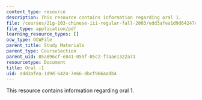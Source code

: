 ```yaml
---
content_type: resource
description: This resource contains information regarding oral 1.
file: /courses/21g-103-chinese-iii-regular-fall-2003/edd3afea1d9d64247e668bcf966aadb4_MIT21G_103F03_oral_1.pdf
file_type: application/pdf
learning_resource_types: []
ocw_type: OCWFile
parent_title: Study Materials
parent_type: CourseSection
parent_uid: 05a896cf-e841-059f-05c2-f7aae1322a71
resourcetype: Document
title: Oral -1
uid: edd3afea-1d9d-6424-7e66-8bcf966aadb4
---
```

This resource contains information regarding oral 1.

